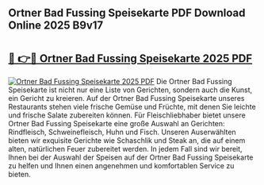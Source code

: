 ## Ortner Bad Fussing Speisekarte PDF Download Online 2025 B9v17

# <h2><a href="http://gcdkcci.nevu.top/?p=Ortner+Bad+Fussing+Speisekarte">🔗 👉🔴 Ortner Bad Fussing Speisekarte 2025 PDF</a></h2>

[![Ortner Bad Fussing Speisekarte 2025 PDF](https://i.imgur.com/dBaPXMq.png)](http://gcdkcci.nevu.top/?p=Ortner+Bad+Fussing+Speisekarte)
Die Ortner Bad Fussing Speisekarte ist nicht nur eine Liste von Gerichten, sondern auch die Kunst, ein Gericht zu kreieren. Auf der Ortner Bad Fussing Speisekarte unseres Restaurants stehen viele frische Gemüse und Früchte, mit denen Sie leichte und frische Salate zubereiten können. Für Fleischliebhaber bietet unsere Ortner Bad Fussing Speisekarte eine große Auswahl an Gerichten: Rindfleisch, Schweinefleisch, Huhn und Fisch. Unseren Auserwählten bieten wir exquisite Gerichte wie Schaschlik und Steak an, die auf einem alten, natürlichen Feuer zubereitet werden. In jedem Fall sind wir bereit, Ihnen bei der Auswahl der Speisen auf der Ortner Bad Fussing Speisekarte zu helfen und Ihnen einen angenehmen und komfortablen Service zu bieten.
